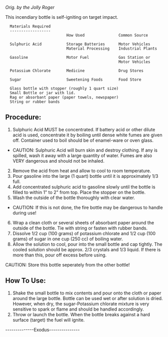 _Orig. by the Jolly Roger_

This incendiary bottle is self-igniting on target impact.

      Materials Required
      ------------------
                               How Used               Common Source

      Sulphuric Acid           Storage Batteries      Motor Vehicles
                               Material Processing    Industrial Plants

      Gasoline                 Motor Fuel             Gas Station or
                                                      Motor Vehicles

      Potassium Chlorate       Medicine               Drug Stores

      Sugar                    Sweetening Foods       Food Store

      Glass bottle with stopper (roughly 1 quart size)
      Small Bottle or jar with lid.
      Rag or absorbant paper (paper towels, newspaper)
      String or rubber bands

Procedure:
---------

1. Sulphuric  Acid MUST be concentrated. If battery acid or other
dilute acid is used, concentrate it by boiling until  dense  white
fumes  are  given  off.  Container  used  to  boil  should  be  of
enamel-ware or oven glass.
  * CAUTION: Sulphuric Acid will burn skin and  destroy  clothing.  If
any is spilled, wash it away with a large quantity of water. Fumes
are also VERY dangerous and should not be inhaled.
2. Remove  the  acid  from  heat  and  allow  to  cool  to  room
temperature.
3. Pour gasoline into the large  (1  quart)  bottle  until  it  is
approximately 1/3 full.
4.  Add  concentrated  sulphuric acid to gasoline slowly until the
bottle is filled to within 1" to 2" from top. Place the stopper on
the bottle.
5. Wash the outside of the bottle thoroughly with clear water.
  * CAUTION: If this is not done, the fire bottle may be dangerous  to
handle during use!
6. Wrap a clean cloth or several sheets of absorbant paper around
the outside of the bottle. Tie with string or fasten  with  rubber
bands.
7. Dissolve 1/2 cup (100 grams) of potassium chlorate and 1/2 cup
(100 grams) of sugar in one cup (250 cc) of boiling water.
8. Allow the solution to cool, pour into the small bottle and  cap
tightly.  The  cooled  solution should be approx. 2/3 crystals and
1/3 liquid. If there is more than this,  pour  off  excess  before
using.

CAUTION: Store this bottle seperately from the  other bottle!

How To Use:
----------

1. Shake the small bottle to mix contents and pour onto the cloth
or paper around the large bottle. Bottle can be used wet or  after
solution is dried. However, when dry, the sugar-Potassium chlorate
mixture  is very sensitive to spark or flame and should be handled
accordingly.
2. Throw or launch the bottle. When the bottle  breaks  against  a
hard surface (target) the fuel will ignite.

--------------Exodus---------------
